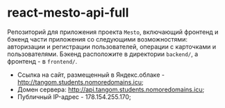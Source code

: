 # react-mesto-api-full
Репозиторий для приложения проекта `Mesto`, включающий фронтенд и бэкенд части приложения со следующими возможностями: авторизации и регистрации пользователей, операции с карточками и пользователями. Бэкенд расположите в директории `backend/`, а фронтенд - в `frontend/`. 
  
* Ссылка на сайт, размещенный в Яндекс.облаке - http://tangom.students.nomoredomains.icu;
* Домен сервера: http://api.tangom.students.nomoredomains.icu;
* Публичный IP-адрес - 178.154.255.170;
